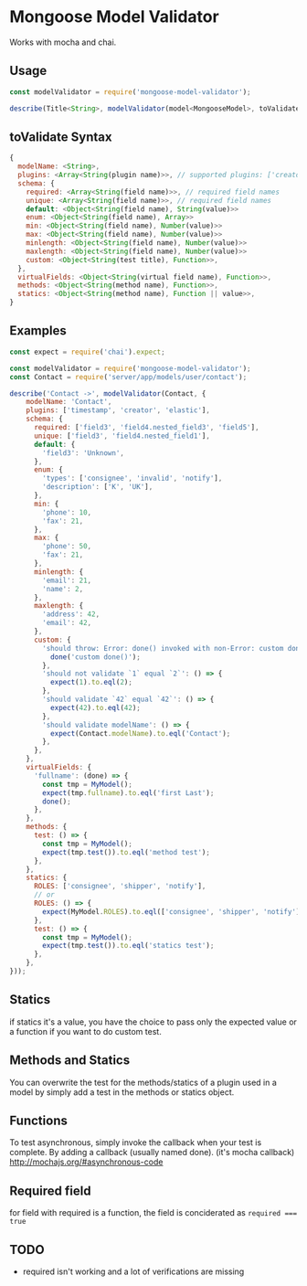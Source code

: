 # Mongoose Model Validator

Works with mocha and chai.

Usage
-----
````javascript
const modelValidator = require('mongoose-model-validator');

describe(Title<String>, modelValidator(model<MongooseModel>, toValidate<Object>));
````

toValidate Syntax
----------------
````javascript
{
  modelName: <String>,
  plugins: <Array<String(plugin name)>>, // supported plugins: ['creator', 'elastic', 'file', 'timestamp', 'unique'] (not fully supported yet)
  schema: {
    required: <Array<String(field name)>>, // required field names
    unique: <Array<String(field name)>>, // required field names
    default: <Object<String(field name), String(value)>>
    enum: <Object<String(field name), Array>>
    min: <Object<String(field name), Number(value)>>
    max: <Object<String(field name), Number(value)>>
    minlength: <Object<String(field name), Number(value)>>
    maxlength: <Object<String(field name), Number(value)>>
    custom: <Object<String(test title), Function>>,
  },
  virtualFields: <Object<String(virtual field name), Function>>,
  methods: <Object<String(method name), Function>>,
  statics: <Object<String(method name), Function || value>>,
}
````

Examples
----
````javascript
const expect = require('chai').expect;

const modelValidator = require('mongoose-model-validator');
const Contact = require('server/app/models/user/contact');

describe('Contact ->', modelValidator(Contact, {
    modelName: 'Contact',
    plugins: ['timestamp', 'creator', 'elastic'],
    schema: {
      required: ['field3', 'field4.nested_field3', 'field5'],
      unique: ['field3', 'field4.nested_field1'],
      default: {
        'field3': 'Unknown',
      },
      enum: {
        'types': ['consignee', 'invalid', 'notify'],
        'description': ['K', 'UK'],
      },
      min: {
        'phone': 10,
        'fax': 21,
      },
      max: {
        'phone': 50,
        'fax': 21,
      },
      minlength: {
        'email': 21,
        'name': 2,
      },
      maxlength: {
        'address': 42,
        'email': 42,
      },
      custom: {
        'should throw: Error: done() invoked with non-Error: custom done()': (done) => {
          done('custom done()');
        },
        'should not validate `1` equal `2`': () => {
          expect(1).to.eql(2);
        },
        'should validate `42` equal `42`': () => {
          expect(42).to.eql(42);
        },
        'should validate modelName': () => {
          expect(Contact.modelName).to.eql('Contact');
        },
      },
    },
    virtualFields: {
      'fullname': (done) => {
        const tmp = MyModel();
        expect(tmp.fullname).to.eql('first Last');
        done();
      },
    },
    methods: {
      test: () => {
        const tmp = MyModel();
        expect(tmp.test()).to.eql('method test');
      },
    },
    statics: {
      ROLES: ['consignee', 'shipper', 'notify'],
      // or
      ROLES: () => {
        expect(MyModel.ROLES).to.eql(['consignee', 'shipper', 'notify']);
      },
      test: () => {
        const tmp = MyModel();
        expect(tmp.test()).to.eql('statics test');
      },
    },
}));
````

Statics
-------

if statics it's a value, you have the choice to pass only the expected value or a function if you want to do custom test.

Methods and Statics
-------------------

You can overwrite the test for the methods/statics of a plugin used in a model by simply add a test in the methods or statics object.

Functions
---------

To test asynchronous, simply invoke the callback when your test is complete. By adding a callback (usually named done).
(it's mocha callback) http://mochajs.org/#asynchronous-code

Required field
--------------

for field with required is a function, the field is conciderated as `required === true`

TODO
----
* required isn't working and a lot of verifications are missing
